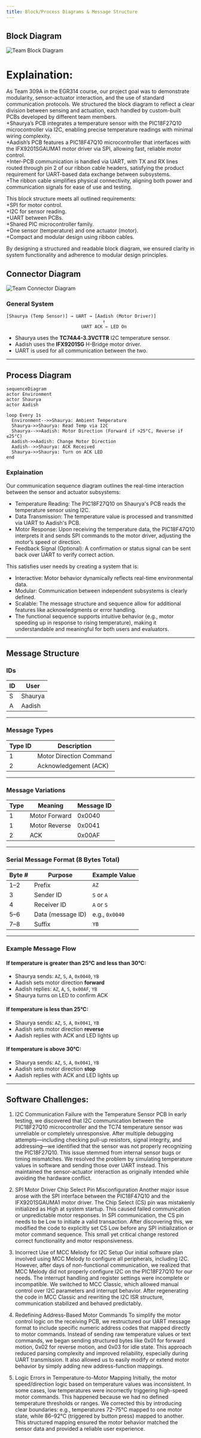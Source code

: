 ```yaml
---
title: Block/Process Diagrams & Message Structure
---
```


## Block Diagram

![Team Block Diagram](https://github.com/user-attachments/assets/72379584-5125-4fc5-bb82-a87f63208a6f)

# Explaination:   
As Team 309A in the EGR314 course, our project goal was to demonstrate modularity, sensor-actuator interaction, and the use of standard communication protocols. We structured the block diagram to reflect a clear division between sensing and actuation, each handled by custom-built PCBs developed by different team members.  
+Shaurya’s PCB integrates a temperature sensor with the PIC18F27Q10 microcontroller via I2C, enabling precise temperature readings with minimal wiring complexity.  
+Aadish’s PCB features a PIC18F47Q10 microcontroller that interfaces with the IFX9201SGAUMA1 motor driver via SPI, allowing fast, reliable motor control.  
+Inter-PCB communication is handled via UART, with TX and RX lines routed through pin 2 of our ribbon cable headers, satisfying the product requirement for UART-based data exchange between subsystems.  
+The ribbon cable simplifies physical connectivity, aligning both power and communication signals for ease of use and testing.  

This block structure meets all outlined requirements:   
+SPI for motor control.   
+I2C for sensor reading.   
+UART between PCBs.   
+Shared PIC microcontroller family.   
+One sensor (temperature) and one actuator (motor).   
+Compact and modular design using ribbon cables.  


By designing a structured and readable block diagram, we ensured clarity in system functionality and adherence to modular design principles.  


## Connector Diagram

![Team Connector Diagram](https://github.com/user-attachments/assets/6d18d97e-3302-4a01-82d8-23ad3bef1ecd)



### General System

```
[Shaurya (Temp Sensor)] → UART → [Aadish (Motor Driver)]
                                    ↑
                            UART ACK ← LED On
```

- Shaurya uses the **TC74A4-3.3VCTTR** I2C temperature sensor.
- Aadish uses the **IFX9201SG** H-Bridge motor driver.
- UART is used for all communication between the two.

---

## Process Diagram

```mermaid
sequenceDiagram
actor Environment
actor Shaurya
actor Aadish

loop Every 1s
  Environment-->>Shaurya: Ambient Temperature
  Shaurya->>Shaurya: Read Temp via I2C
  Shaurya-->>Aadish: Motor Direction (Forward if >25°C, Reverse if ≤25°C)
  Aadish->>Aadish: Change Motor Direction
  Aadish-->>Shaurya: ACK Received
  Shaurya->>Shaurya: Turn on ACK LED
end
```
### Explaination
Our communication sequence diagram outlines the real-time interaction between the sensor and actuator subsystems:   
- Temperature Reading: The PIC18F27Q10 on Shaurya's PCB reads the temperature sensor using I2C.   
- Data Transmission: The temperature value is processed and transmitted via UART to Aadish's PCB.   
- Motor Response: Upon receiving the temperature data, the PIC18F47Q10 interprets it and sends SPI commands to the motor driver, adjusting the motor’s speed or direction.   
- Feedback Signal (Optional): A confirmation or status signal can be sent back over UART to verify correct action.   

This satisfies user needs by creating a system that is:   
- Interactive: Motor behavior dynamically reflects real-time environmental data.   
- Modular: Communication between independent subsystems is clearly defined.  
- Scalable: The message structure and sequence allow for additional features like acknowledgments or error handling.  
- The functional sequence supports intuitive behavior (e.g., motor speeding up in response to rising temperature), making it understandable and meaningful for both users and evaluators.  
---

## Message Structure

### IDs

| ID | User     |
|----|----------|
| S  | Shaurya  |
| A  | Aadish   |

---

### Message Types

| Type ID | Description             |
|---------|-------------------------|
| 1       | Motor Direction Command |
| 2       | Acknowledgement (ACK)   |

---

### Message Variations

| Type | Meaning            | Message ID |
|------|--------------------|------------|
| 1    | Motor Forward       | 0x0040     |
| 1    | Motor Reverse       | 0x0041     |
| 2    | ACK                 | 0x00AF     |

---

### Serial Message Format (8 Bytes Total)

| Byte #   | Purpose             | Example Value         |
|----------|---------------------|------------------------|
| 1–2      | Prefix              | `AZ`                  |
| 3        | Sender ID           | `S` or `A`            |
| 4        | Receiver ID         | `A` or `S`            |
| 5–6      | Data (message ID)   | e.g., `0x0040`        |
| 7–8      | Suffix              | `YB`                  |

---

### Example Message Flow

#### If temperature is  greater than 25°C and less than 30°C:
- Shaurya sends: `AZ`, `S`, `A`, `0x0040`, `YB`
- Aadish sets motor direction **forward**
- Aadish replies: `AZ`, `A`, `S`, `0x00AF`, `YB`
- Shaurya turns on LED to confirm ACK

#### If temperature is less than 25°C:
- Shaurya sends: `AZ`, `S`, `A`, `0x0041`, `YB`
- Aadish sets motor direction **reverse**
- Aadish replies with ACK and LED lights up

#### If temperature is above 30°C:
- Shaurya sends: `AZ`, `S`, `A`, `0x0041`, `YB`
- Aadish sets motor direction **stop**
- Aadish replies with ACK and LED lights up

---

## Software Challenges:
1. I2C Communication Failure with the Temperature Sensor PCB
In early testing, we discovered that I2C communication between the PIC18F27Q10 microcontroller and the TC74 temperature sensor was unreliable or completely unresponsive. After multiple debugging attempts—including checking pull-up resistors, signal integrity, and addressing—we identified that the sensor was not properly recognizing the PIC18F27Q10. This issue stemmed from internal sensor bugs or timing mismatches. We resolved the problem by simulating temperature values in software and sending those over UART instead. This maintained the sensor-actuator interaction as originally intended while avoiding the hardware conflict.

2. SPI Motor Driver Chip Select Pin Misconfiguration
Another major issue arose with the SPI interface between the PIC18F47Q10 and the IFX9201SGAUMA1 motor driver. The Chip Select (CS) pin was mistakenly initialized as High at system startup. This caused failed communication or unpredictable motor responses. In SPI communication, the CS pin needs to be Low to initiate a valid transaction. After discovering this, we modified the code to explicitly set CS Low before any SPI initialization or motor command sequence. This small yet critical change restored correct functionality and motor responsiveness.

3. Incorrect Use of MCC Melody for I2C Setup
Our initial software plan involved using MCC Melody to configure all peripherals, including I2C. However, after days of non-functional communication, we realized that MCC Melody did not properly configure I2C on the PIC18F27Q10 for our needs. The interrupt handling and register settings were incomplete or incompatible. We switched to MCC Classic, which allowed manual control over I2C parameters and interrupt behavior. After regenerating the code in MCC Classic and rewriting the I2C ISR structure, communication stabilized and behaved predictably.

4. Redefining Address-Based Motor Commands
To simplify the motor control logic on the receiving PCB, we restructured our UART message format to include specific numeric address codes that mapped directly to motor commands. Instead of sending raw temperature values or text commands, we began sending structured bytes like 0x01 for forward motion, 0x02 for reverse motion, and 0x03 for idle state. This approach reduced parsing complexity and improved reliability, especially during UART transmission. It also allowed us to easily modify or extend motor behavior by simply adding new address-function mappings.

5. Logic Errors in Temperature-to-Motor Mapping
Initially, the motor speed/direction logic based on temperature values was inconsistent. In some cases, low temperatures were incorrectly triggering high-speed motor commands. This happened because we had no defined temperature thresholds or ranges. We corrected this by introducing clear boundaries: e.g., temperatures 72–75°C mapped to one motor state, while 86–92°C (triggered by button press) mapped to another. This structured mapping ensured the motor behavior matched the sensor data and provided a reliable user experience.


